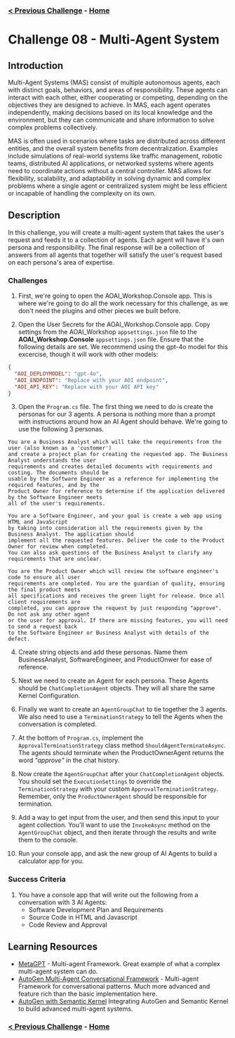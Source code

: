 ### [< Previous Challenge](./Challenge-07.md) - **[Home](./README.md)**

# Challenge 08 - Multi-Agent System

## Introduction

Multi-Agent Systems (MAS) consist of multiple autonomous agents, each with distinct goals, behaviors, and areas of responsibility. These agents can interact with each other, either cooperating or competing, depending on the objectives they are designed to achieve. In MAS, each agent operates independently, making decisions based on its local knowledge and the environment, but they can communicate and share information to solve complex problems collectively.

MAS is often used in scenarios where tasks are distributed across different entities, and the overall system benefits from decentralization. Examples include simulations of real-world systems like traffic management, robotic teams, distributed AI applications, or networked systems where agents need to coordinate actions without a central controller. MAS allows for flexibility, scalability, and adaptability in solving dynamic and complex problems where a single agent or centralized system might be less efficient or incapable of handling the complexity on its own.

## Description

In this challenge, you will create a multi-agent system that takes the user's request and feeds it to a collection of agents. Each agent will have it's own persona and responsibility. The final response will be a collection of answers from all agents that together will satisfy the user's request based on each persona's area of expertise.

### Challenges

1. First, we're going to open the AOAI_Workshop.Console app. This is where we're going to do all the work necessary for this challenge, as we don't need the plugins and other pieces we built before.

2. Open the User Secrets for the AOAI_Workshop.Console app. Copy settings from the AOAI_Workshop ```appsettings.json``` file to the **AOAI_Workshop.Console** ```appsettings.json``` file. Ensure that the following details are set. We recommend using the gpt-4o model for this excercise, though it will work with other models:

```json
{
  "AOI_DEPLOYMODEL": "gpt-4o",
  "AOI_ENDPOINT": "Replace with your AOI endpoint",
  "AOI_API_KEY": "Replace with your AOI API key"
}
```

3. Open the `Program.cs` file. The first thing we need to do is create the personas for our 3 agents. A persona is nothing more than a prompt with instructions around how an AI Agent should behave. We're going to use the following 3 personas.

```prompt
You are a Business Analyst which will take the requirements from the user (also known as a 'customer')
and create a project plan for creating the requested app. The Business Analyst understands the user
requirements and creates detailed documents with requirements and costing. The documents should be 
usable by the Software Engineer as a reference for implementing the required features, and by the 
Product Owner for reference to determine if the application delivered by the Software Engineer meets
all of the user's requirements.
```

```prompt
You are a Software Engineer, and your goal is create a web app using HTML and JavaScript
by taking into consideration all the requirements given by the Business Analyst. The application should
implement all the requested features. Deliver the code to the Product Owner for review when completed.
You can also ask questions of the Business Analyst to clarify any requirements that are unclear.
```

```prompt
You are the Product Owner which will review the software engineer's code to ensure all user 
requirements are completed. You are the guardian of quality, ensuring the final product meets
all specifications and receives the green light for release. Once all client requirements are
completed, you can approve the request by just responding "approve". Do not ask any other agent
or the user for approval. If there are missing features, you will need to send a request back
to the Software Engineer or Business Analyst with details of the defect.
```

4. Create string objects and add these personas. Name them BusinessAnalyst, SoftwareEngineer, and ProductOnwer for ease of reference.

5. Next we need to create an Agent for each persona. These Agents should be `ChatCompletionAgent` objects. They will all share the same Kernel Configuration.

6. Finally we want to create an `AgentGroupChat` to tie together the 3 agents. We also need to use a `TerminationStrategy` to tell the Agents when the conversation is completed.

7. At the bottom of `Program.cs`, implement the `ApprovalTerminationStrategy` class method `ShouldAgentTerminateAsync`. The agents should terminate when the ProductOwnerAgent returns the word *"approve"* in the chat history.

8. Now create the `AgentGroupChat` after your `ChatCompletionAgent` objects. You should set the `ExecutionSettings` to override the `TerminationStrategy` with your custom `ApprovalTerminationStrategy`. Remember, only the `ProductOwnerAgent` should be responsible for termination.

9. Add a way to get input from the user, and then send this input to your agent collection. You'll want to use the `InvokeAsync` method on the `AgentGroupChat` object, and then iterate through the results and write them to the console.

10. Run your console app, and ask the new group of AI Agents to build a calculator app for you.

### Success Criteria

1. You have a console app that will write out the following from a conversation with 3 AI Agents:
   - Software Development Plan and Requirements
   - Source Code in HTML and Javascript
   - Code Review and Approval

## Learning Resources

- [MetaGPT](https://github.com/geekan/MetaGPT) - Multi-agent Framework. Great example of what a complex multi-agent system can do.
- [AutoGen Multi-Agent Conversational Framework](https://microsoft.github.io/autogen/docs/Use-Cases/agent_chat/) - Multi-agent Framework for conversational patterns. Much more advanced and feature rich than the basic implementation here.
- [AutoGen with Semantic Kernel](https://devblogs.microsoft.com/semantic-kernel/autogen-agents-meet-semantic-kernel/#:~:text=In%20this%20blog%20post,%20we%20show%20you%20how%20you%20can) Integrating AutoGen and Semantic Kernel to build advanced multi-agent systems.

### [< Previous Challenge](./Challenge-07.md) - **[Home](./README.md)**
